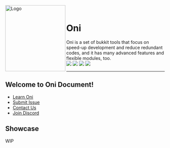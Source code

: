 <div>
<!-- 排版来自 https://github.com/v2fly/v2ray-core -->
  <img width="190" height="210" align="left" src="https://i.loli.net/2020/12/27/wZx2XOPEIYQh5KT.png" alt="Logo"/>
  <br>
  <h1>Oni</h1>
  <p>Oni is a set of bukkit tools that focus on speed-up development and reduce redundant codes, and it has many advanced features and flexible modules, too.<br>
    <img src="https://img.shields.io/github/license/saltedfishclub/Oni"> <img src="https://img.shields.io/github/workflow/status/saltedfishclub/Oni/Java%20CI%20with%20Gradle"> <img src="https://img.shields.io/discord/612522451200638991"> <img src="https://img.shields.io/tokei/lines/github/saltedfishclub/Oni">
  </p>
</div>

---

## Welcome to Oni Document!

- [Learn Oni](./wiki/GettingStarted)
- [Submit Issue](https://github.com/saltedfishclub/Oni/issues)
- [Contact Us](mailto://icebear67@sfclub.cc)
- [Join Discord](https://discord.gg/gPukzZW)

## Showcase

WIP